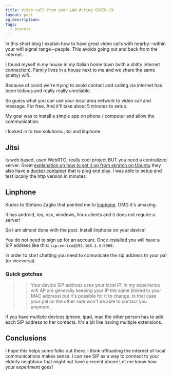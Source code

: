 ```yaml
---
title: Video call from your LAN during COVID-19
layout: post
og_description: 
tags:
  - process
---
```


In this short blog I explain how to have great video calls with nearby--within your wifi signal range--people. This avoids going out and back from the internet.

I found myself in my house in my Italian home town (with a shitty internet connection). Family lives in a house next to me and we share the same (shitty) wifi.

Because of covid we're trying to avoid contact and calling via internet has been tedious and really really unreliable.

So guess what you can use your local area network to video call and message. For free. And it'll take about 5 minutes to setup.

My goal was to install a simple app on phone / computer and allow the communication.

I looked in to two solutions: jitsi and linphone.

## Jitsi

Is web based, used WebRTC, really cool project BUT you need a centralized server. Great [explanation on how to set it up from skratch on Ubuntu](https://jitsi.org/news/new-tutorial-installing-jitsi-meet-on-your-own-linux-server/) they also have a [docker container](https://github.com/jitsi/docker-jitsi-meet) that is plug and play. I was able to setup and test locally the http version in minutes.

## Linphone

Kudos to Stefano Zaglio that pointed me to [linphone](http://linphone.org/). OMG it's amazing.

It has android, ios, osx, windows, linux clients and it does not require a server!

So I am almost done with the post. Install linphone on your device!

You do not need to sign up for an account. Once installed you will have a SIP address like this: `sip:enrico@192.168.1.3:5060`.

In order to start chatting you need to comunicate the sip address to your pal (or viceversa).

### Quick gotchas

>> Your device SIP address uses your local IP. In my experience wifi AP are generally keeping your IP the same (linked to your MAC address) but it's possible for it to change. In that case your pal on the other side won't be able to contact you anymore.

If you have multiple devices iphone, ipad, mac the other person has to add each SIP address to her contacts. It's a bit like having multiple extensions.

## Conclusions

I hope this helps some folks out there. I think offloading the internet of local communications makes sense. I can see SIP as a way to connect to your elderly neighbour that might not have a recent phone Let me know how your experiment goes!